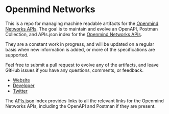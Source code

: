 # Openmind NetworksThis is a repo for managing machine readable artifacts for the [Openmind Networks APIs](http://www.openmindnetworks.com/). The goal is to maintain and evolve an OpenAPI, Postman Collection, and APIs.json index for the [Openmind Networks APIs](http://www.openmindnetworks.com/).They are a constant work in progress, and will be updated on a regular basis when new information is added, or more of the specifications are supported.Feel free to submit a pull request to evolve any of the artifacts, and leave GitHub issues if you have any questions, comments, or feedback.- [Website](http://www.openmindnetworks.com/)- [Developer](http://www.openmindnetworks.com/)- [Twitter](https://twitter.com/Openmind_Ntwks)The [APIs.json](https://github.com/api-evangelist/openmind-networks/blob/master/apis.json) index provides links to all the relevant links for the Openmind Networks APIs, including the OpenAPI and Postman if they are present.
